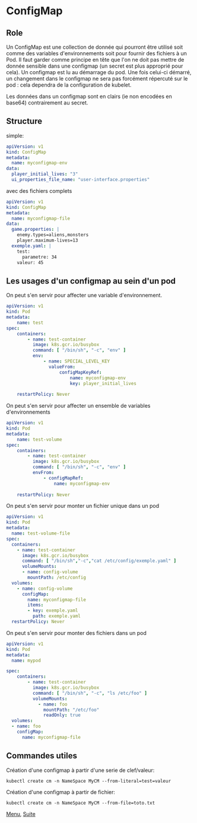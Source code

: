 # ConfigMap
## Role
Un ConfigMap est une collection de donnée qui pourront être utilisé soit comme des variables d'environnements soit pour fournir des fichiers à un Pod.
Il faut garder comme principe en tête que l'on ne doit pas mettre de donnée sensible dans une configmap (un secret est plus approprié pour cela).
Un configmap est lu au démarrage du pod. Une fois celui-ci démarré, un changement dans le configmap ne sera pas forcément répercuté sur le pod : cela dependra de la configuration de kubelet.

Les données dans un configmap sont en clairs (ie non encodées en base64) contrairement au secret.
## Structure
simple:
```yaml
apiVersion: v1
kind: ConfigMap
metadata:
  name: myconfigmap-env
data:
  player_initial_lives: "3"
  ui_properties_file_name: "user-interface.properties"
```
avec des fichiers complets 
```yaml
apiVersion: v1
kind: ConfigMap
metadata:
  name: myconfigmap-file
data:
  game.properties: |
    enemy.types=aliens,monsters
    player.maximum-lives=13
  exemple.yaml: |
    test:
      parametre: 34
    valeur: 45
```
## Les usages d'un configmap au sein d'un pod
On peut s'en servir pour affecter une variable d'environnement.
```yaml
apiVersion: v1
kind: Pod
metadata:
    name: test
spec:
    containers:
        - name: test-container
          image: k8s.gcr.io/busybox
          command: [ "/bin/sh", "-c", "env" ]
          env:
              - name: SPECIAL_LEVEL_KEY
                valueFrom:
                    configMapKeyRef:
                        name: myconfigmap-env
                        key: player_initial_lives
                        
    restartPolicy: Never
``` 
On peut s'en servir pour affecter un ensemble de variables d'environnements
```yaml
apiVersion: v1
kind: Pod
metadata:
    name: test-volume
spec:
    containers:
        - name: test-container
          image: k8s.gcr.io/busybox
          command: [ "/bin/sh", "-c", "env" ]
          envFrom:
              - configMapRef:
                  name: myconfigmap-env
                        
    restartPolicy: Never
```
On peut s'en servir pour monter un fichier unique dans un pod
```yaml
apiVersion: v1
kind: Pod
metadata:
  name: test-volume-file
spec:
  containers:
    - name: test-container
      image: k8s.gcr.io/busybox
      command: [ "/bin/sh","-c","cat /etc/config/exemple.yaml" ]
      volumeMounts:
      - name: config-volume
        mountPath: /etc/config
  volumes:
    - name: config-volume
      configMap:
        name: myconfigmap-file
        items:
        - key: exemple.yaml
          path: exemple.yaml
  restartPolicy: Never
```
On peut s'en servir pour monter des fichiers dans un pod
```yaml
apiVersion: v1
kind: Pod
metadata:
  name: mypod

spec:
    containers:
        - name: test-container
          image: k8s.gcr.io/busybox
          command: [ "/bin/sh", "-c", "ls /etc/foo" ]
          volumeMounts:
            - name: foo
              mountPath: "/etc/foo"
              readOnly: true
  volumes:
  - name: foo
    configMap:
      name: myconfigmap-file
```

## Commandes utiles
Création d'une configmap à partir d'une serie de clef/valeur:
```
kubectl create cm -n NameSpace MyCM --from-literal=test=valeur
```

Création d'une configmap à partir de fichier:
```
kubectl create cm -n NameSpace MyCM --from-file=toto.txt
```

[Menu](https://obeyler.github.io/Formation-K8S/), [Suite](https://obeyler.github.io/Formation-K8S/Chapitres/Secret.html)
